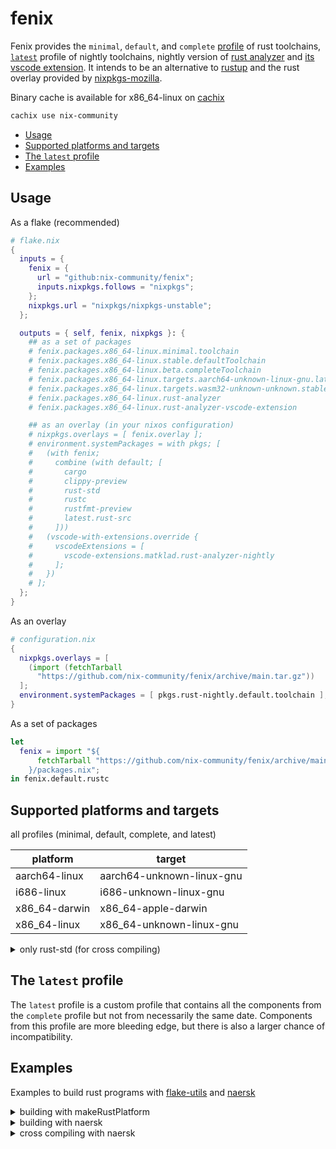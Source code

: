 # fenix

Fenix provides the `minimal`, `default`, and `complete` [profile](https://rust-lang.github.io/rustup/concepts/profiles.html) of rust toolchains, [`latest`](#the-latest-profile) profile of nightly toolchains, nightly version of [rust analyzer](https://rust-analyzer.github.io) and [its vscode extension](https://marketplace.visualstudio.com/items?itemName=matklad.rust-analyzer).
It intends to be an alternative to [rustup](https://rustup.rs) and the rust overlay provided by [nixpkgs-mozilla](https://github.com/mozilla/nixpkgs-mozilla).

Binary cache is available for x86_64-linux on [cachix](https://nix-community.cachix.org/)

```sh
cachix use nix-community
```

- [Usage](#usage)
- [Supported platforms and targets](#supported-platforms-and-targets)
- [The `latest` profile](#the-latest-profile)
- [Examples](#examples)


## Usage

As a flake (recommended)

```nix
# flake.nix
{
  inputs = {
    fenix = {
      url = "github:nix-community/fenix";
      inputs.nixpkgs.follows = "nixpkgs";
    };
    nixpkgs.url = "nixpkgs/nixpkgs-unstable";
  };

  outputs = { self, fenix, nixpkgs }: {
    ## as a set of packages
    # fenix.packages.x86_64-linux.minimal.toolchain
    # fenix.packages.x86_64-linux.stable.defaultToolchain
    # fenix.packages.x86_64-linux.beta.completeToolchain
    # fenix.packages.x86_64-linux.targets.aarch64-unknown-linux-gnu.latest.rust-std
    # fenix.packages.x86_64-linux.targets.wasm32-unknown-unknown.stable.rust-std
    # fenix.packages.x86_64-linux.rust-analyzer
    # fenix.packages.x86_64-linux.rust-analyzer-vscode-extension

    ## as an overlay (in your nixos configuration)
    # nixpkgs.overlays = [ fenix.overlay ];
    # environment.systemPackages = with pkgs; [
    #   (with fenix;
    #     combine (with default; [
    #       cargo
    #       clippy-preview
    #       rust-std
    #       rustc
    #       rustfmt-preview
    #       latest.rust-src
    #     ]))
    #   (vscode-with-extensions.override {
    #     vscodeExtensions = [
    #       vscode-extensions.matklad.rust-analyzer-nightly
    #     ];
    #   })
    # ];
  };
}
```

As an overlay

```nix
# configuration.nix
{
  nixpkgs.overlays = [
    (import (fetchTarball
      "https://github.com/nix-community/fenix/archive/main.tar.gz"))
  ];
  environment.systemPackages = [ pkgs.rust-nightly.default.toolchain ];
}
```

As a set of packages
```nix
let
  fenix = import "${
      fetchTarball "https://github.com/nix-community/fenix/archive/main.tar.gz"
    }/packages.nix";
in fenix.default.rustc
```


## Supported platforms and targets

all profiles (minimal, default, complete, and latest)

| platform | target |
-|-
aarch64-linux | aarch64-unknown-linux-gnu
i686-linux | i686-unknown-linux-gnu
x86_64-darwin | x86_64-apple-darwin
x86_64-linux | x86_64-unknown-linux-gnu

<details>
  <summary>
    only rust-std (for cross compiling)
  </summary>

  - aarch64-apple-darwin
  - aarch64-apple-ios
  - aarch64-linux-android
  - aarch64-pc-windows-msvc
  - aarch64-unknown-fuchsia
  - aarch64-unknown-linux-musl
  - arm-linux-androideabi
  - arm-unknown-linux-gnueabi
  - arm-unknown-linux-gnueabihf
  - arm-unknown-linux-musleabi
  - arm-unknown-linux-musleabihf
  - armv5te-unknown-linux-gnueabi
  - armv7-linux-androideabi
  - armv7-unknown-linux-gnueabihf
  - armv7-unknown-linux-musleabihf
  - asmjs-unknown-emscripten
  - i586-pc-windows-msvc
  - i586-unknown-linux-gnu
  - i586-unknown-linux-musl
  - i686-linux-android
  - i686-pc-windows-gnu
  - i686-pc-windows-msvc
  - i686-unknown-freebsd
  - i686-unknown-linux-musl
  - mips-unknown-linux-gnu
  - mips-unknown-linux-musl
  - mips64-unknown-linux-gnuabi64
  - mips64el-unknown-linux-gnuabi64
  - mipsel-unknown-linux-gnu
  - mipsel-unknown-linux-musl
  - powerpc-unknown-linux-gnu
  - powerpc64-unknown-linux-gnu
  - powerpc64le-unknown-linux-gnu
  - s390x-unknown-linux-gnu
  - sparc64-unknown-linux-gnu
  - sparcv9-sun-solaris
  - wasm32-unknown-emscripten
  - wasm32-unknown-unknown
  - x86_64-apple-ios
  - x86_64-linux-android
  - x86_64-pc-windows-gnu
  - x86_64-pc-windows-msvc
  - x86_64-rumprun-netbsd
  - x86_64-sun-solaris
  - x86_64-unknown-freebsd
  - x86_64-unknown-fuchsia
  - x86_64-unknown-illumos
  - x86_64-unknown-linux-gnux32
  - x86_64-unknown-linux-musl
  - x86_64-unknown-netbsd
  - x86_64-unknown-redox
</details>


## The `latest` profile

The `latest` profile is a custom profile that contains all the components from the `complete` profile but not from necessarily the same date.
Components from this profile are more bleeding edge, but there is also a larger chance of incompatibility.


## Examples

Examples to build rust programs with [flake-utils](https://github.com/numtide/flake-utils) and [naersk](https://github.com/nmattia/naersk)

<details>
  <summary>building with makeRustPlatform</summary>

  ```nix
  # flake.nix
  {
    inputs = {
      fenix = {
        url = "github:nix-community/fenix";
        inputs.nixpkgs.follows = "nixpkgs";
      };
      flake-utils.url = "github:numtide/flake-utils";
      nixpkgs.url = "nixpkgs/nixpkgs-unstable";
    };

    outputs = { self, fenix, flake-utils, nixpkgs }:
      flake-utils.lib.eachDefaultSystem (system:
        let pkgs = nixpkgs.legacyPackages.${system};
        in {
          defaultPackage = (pkgs.makeRustPlatform {
            inherit (fenix.packages.${system}.minimal) cargo rustc;
          }).buildRustPackage {
            pname = "hello";
            version = "0.1.0";
            src = ./.;
            cargoSha256 = nixpkgs.lib.fakeSha256;
          };
       });
  }
  ```
</details>

<details>
  <summary>building with naersk</summary>

  ```nix
  # flake.nix
  {
    inputs = {
      fenix = {
        url = "github:nix-community/fenix";
        inputs.nixpkgs.follows = "nixpkgs";
      };
      flake-utils.url = "github:numtide/flake-utils";
      naersk = {
        url = "github:nmattia/naersk";
        inputs.nixpkgs.follows = "nixpkgs";
      };
      nixpkgs.url = "nixpkgs/nixpkgs-unstable";
    };

    outputs = { self, fenix, flake-utils, naersk, nixpkgs }:
      flake-utils.lib.eachDefaultSystem (system: {
        defaultPackage = (naersk.lib.${system}.override {
          inherit (fenix.packages.${system}.minimal) cargo rustc;
        }).buildPackage { src = ./.; };
      });
  }
  ```
</details>

<details>
  <summary>cross compiling with naersk</summary>

  ```nix
  # flake.nix
  {
    inputs = {
      fenix = {
        url = "github:nix-community/fenix";
        inputs.nixpkgs.follows = "nixpkgs";
      };
      flake-utils.url = "github:numtide/flake-utils";
      naersk = {
        url = "github:nmattia/naersk";
        inputs.nixpkgs.follows = "nixpkgs";
      };
      nixpkgs.url = "nixpkgs/nixpkgs-unstable";
    };

    outputs = { self, fenix, flake-utils, naersk, nixpkgs }:
      flake-utils.lib.eachDefaultSystem (system: {
        defaultPackage = let
          pkgs = nixpkgs.legacyPackages.${system};
          target = "aarch64-unknown-linux-gnu";
          toolchain = with fenix.packages.${system};
            combine [
              minimal.rustc
              minimal.cargo
              targets.${target}.latest.rust-std
            ];
        in (naersk.lib.${system}.override {
          cargo = toolchain;
          rustc = toolchain;
        }).buildPackage {
          src = ./.;
          CARGO_BUILD_TARGET = target;
          CARGO_TARGET_AARCH64_UNKNOWN_LINUX_GNU_LINKER =
            "${pkgs.pkgsCross.aarch64-multiplatform.stdenv.cc}/bin/${target}-gcc";
        };
      });
  }
  ```
</details>
